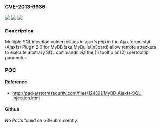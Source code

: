 ### [CVE-2013-6936](https://cve.mitre.org/cgi-bin/cvename.cgi?name=CVE-2013-6936)
![](https://img.shields.io/static/v1?label=Product&message=n%2Fa&color=blue)
![](https://img.shields.io/static/v1?label=Version&message=n%2Fa&color=blue)
![](https://img.shields.io/static/v1?label=Vulnerability&message=n%2Fa&color=brighgreen)

### Description

Multiple SQL injection vulnerabilities in ajaxfs.php in the Ajax forum stat (Ajaxfs) Plugin 2.0 for MyBB (aka MyBulletinBoard) allow remote attackers to execute arbitrary SQL commands via the (1) tooltip or (2) usertooltip parameter.

### POC

#### Reference
- http://packetstormsecurity.com/files/124091/MyBB-Ajaxfs-SQL-Injection.html

#### Github
No PoCs found on GitHub currently.

